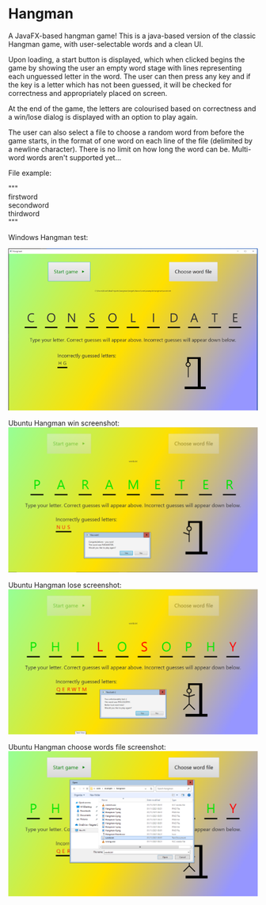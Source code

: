 # Hangman
A JavaFX-based hangman game!
This is a java-based version of the classic Hangman game, with user-selectable words and a clean UI.

Upon loading, a start button is displayed, which when clicked begins the game by showing the user an empty word stage with lines representing each unguessed letter in the word.
The user can then press any key and if the key is a letter which has not been guessed, it will be checked for correctness and appropriately placed on screen.

At the end of the game, the letters are colourised based on correctness and a win/lose dialog is displayed with an option to play again.

The user can also select a file to choose a random word from before the game starts, in the format of one word on each line of the file (delimited by a newline character).
There is no limit on how long the word can be.
Multi-word words aren't supported yet...

File example:

"""<br>
firstword<br>secondword<br>thirdword<br>
"""

Windows Hangman test:

![Windows Hangman screenshot](./windows_hangman_test.png)

Ubuntu Hangman win screenshot:
![Ubuntu Hangman win screenshot](./ubuntu_hangman_win_test.png)

Ubuntu Hangman lose screenshot:
![Ubuntu Hangman lose screenshot](./ubuntu_hangman_lose_test.png)

Ubuntu Hangman choose words file screenshot:
![Ubuntu Hangman choose words file screenshot](./ubuntu_hangman_choose_words_file_test.png)
